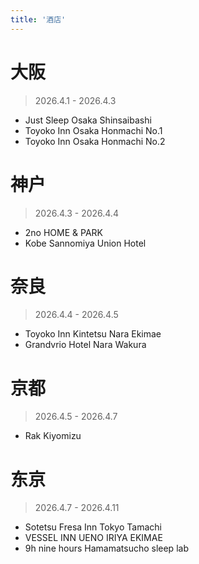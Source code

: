 ```yaml
---
title: '酒店'
---
```


# 大阪

> 2026.4.1 - 2026.4.3

- Just Sleep Osaka Shinsaibashi
- Toyoko Inn Osaka Honmachi No.1
- Toyoko Inn Osaka Honmachi No.2

# 神户

> 2026.4.3 - 2026.4.4

- 2no HOME & PARK
- Kobe Sannomiya Union Hotel

# 奈良

> 2026.4.4 - 2026.4.5

- Toyoko Inn Kintetsu Nara Ekimae
- Grandvrio Hotel Nara Wakura

# 京都

> 2026.4.5 - 2026.4.7

- Rak Kiyomizu

# 东京

> 2026.4.7 - 2026.4.11

- Sotetsu Fresa Inn Tokyo Tamachi
- VESSEL INN UENO IRIYA EKIMAE
- 9h nine hours Hamamatsucho sleep lab
